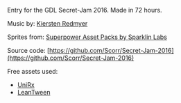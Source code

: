 Entry for the GDL Secret-Jam 2016. Made in 72 hours.

Music by: [Kiersten Redmyer](https://twitter.com/redmyerk)

Sprites from: [Superpower Asset Packs by Sparklin Labs](https://github.com/sparklinlabs/superpowers-asset-packs/)

Source code: [https://github.com/Scorr/Secret-Jam-2016](https://github.com/Scorr/Secret-Jam-2016)


Free assets used:
* [UniRx](https://www.assetstore.unity3d.com/en/#!/content/17276)
* [LeanTween](https://www.assetstore.unity3d.com/en/#!/content/3595)
